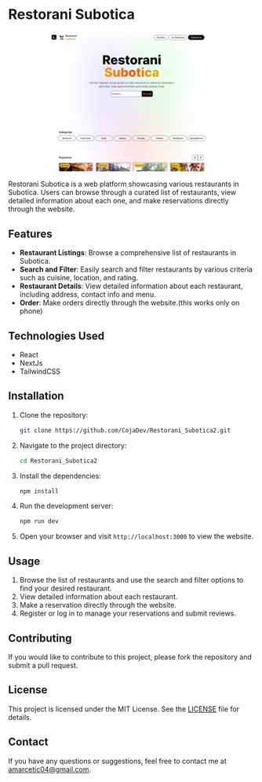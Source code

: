 # Restorani Subotica

![Restorani Subotica](restorani_subotica.png)

Restorani Subotica is a web platform showcasing various restaurants in Subotica. Users can browse through a curated list of restaurants, view detailed information about each one, and make reservations directly through the website.

## Features

- **Restaurant Listings**: Browse a comprehensive list of restaurants in Subotica.
- **Search and Filter**: Easily search and filter restaurants by various criteria such as cuisine, location, and rating.
- **Restaurant Details**: View detailed information about each restaurant, including address, contact info and menu.
- **Order**: Make orders directly through the website.(this works only on phone)


## Technologies Used

- React
- NextJs
- TailwindCSS

## Installation

1. Clone the repository:
    ```sh
    git clone https://github.com/CojaDev/Restorani_Subotica2.git
    ```

2. Navigate to the project directory:
    ```sh
    cd Restorani_Subotica2
    ```

3. Install the dependencies:
    ```sh
    npm install
    ```

4. Run the development server:
    ```sh
    npm run dev
    ```

5. Open your browser and visit `http://localhost:3000` to view the website.

## Usage

1. Browse the list of restaurants and use the search and filter options to find your desired restaurant.
2. View detailed information about each restaurant.
3. Make a reservation directly through the website.
4. Register or log in to manage your reservations and submit reviews.

## Contributing

If you would like to contribute to this project, please fork the repository and submit a pull request.

## License

This project is licensed under the MIT License. See the [LICENSE](LICENSE) file for details.

## Contact

If you have any questions or suggestions, feel free to contact me at [amarcetic04@gmail.com](mailto:amarcetic04@gmail.com).
